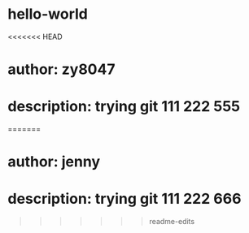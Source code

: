 # hello-world
<<<<<<< HEAD
# author: zy8047
# description: trying git 111 222 555
=======
# author: jenny
# description: trying git 111 222 666
>>>>>>> readme-edits
